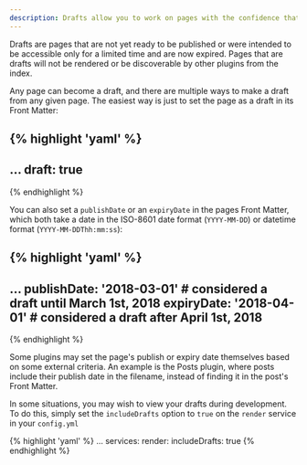 ```yaml
---
description: Drafts allow you to work on pages with the confidence that they won't be published. You can even set publish and expiry dates for ephemeral pages.
---
```


Drafts are pages that are not yet ready to be published or were intended to be accessible only for a limited time and
are now expired. Pages that are drafts will not be rendered or be discoverable by other plugins from the index. 

Any page can become a draft, and there are multiple ways to make a draft from any given page. The easiest way is just to
set the page as a draft in its Front Matter:

{% highlight 'yaml' %}
---
...
draft: true
---
{% endhighlight %}


You can also set a `publishDate` or an `expiryDate` in the pages Front Matter, which both take a date in the ISO-8601 
date format (`YYYY-MM-DD`) or datetime format (`YYYY-MM-DDThh:mm:ss`):

{% highlight 'yaml' %}
---
...
publishDate: '2018-03-01' # considered a draft until March 1st, 2018
expiryDate: '2018-04-01' # considered a draft after April 1st, 2018
---
{% endhighlight %}


Some plugins may set the page's publish or expiry date themselves based on some external criteria. An example is the 
Posts plugin, where posts include their publish date in the filename, instead of finding it in the post's Front Matter.

In some situations, you may wish to view your drafts during development. To do this, simply set the `includeDrafts` 
option to `true` on the `render` service in your `config.yml`

{% highlight 'yaml' %}
...
services:
  render:
    includeDrafts: true
{% endhighlight %}
